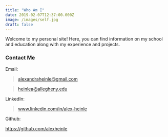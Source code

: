 ```yaml
---
title: "Who Am I"
date: 2019-02-07T12:37:00.000Z
image: /images/self.jpg
draft: false
---
```

Welcome to my personal site! Here, you can find information on my school and
education along with my experience and projects.


### Contact Me

Email:
> alexandraheinle@gmail.com

> heinlea@allegheny.edu

LinkedIn:

> www.linkedin.com/in/alex-heinle

Github:

<https://github.com/alexheinle>
